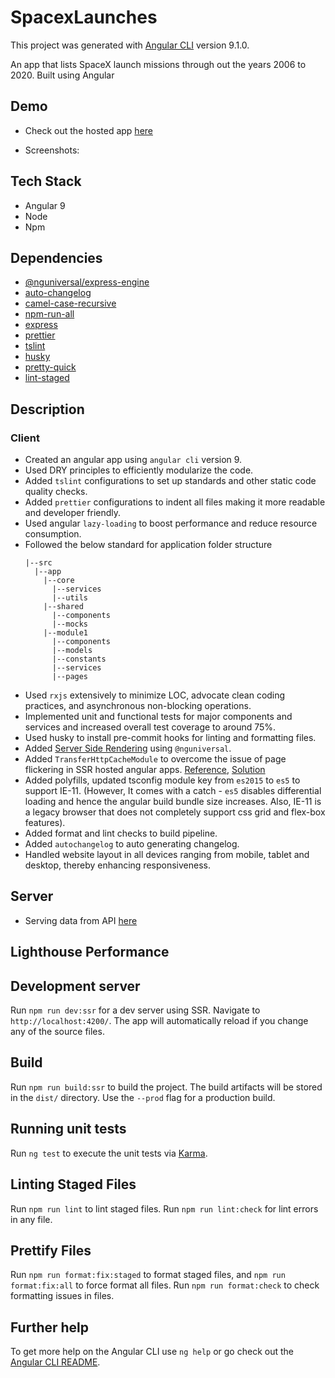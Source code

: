 # SpacexLaunches

This project was generated with [Angular CLI](https://github.com/angular/angular-cli) version 9.1.0.

An app that lists SpaceX launch missions through out the years 2006 to 2020. Built using Angular

## Demo

- Check out the hosted app [here](https://app-spacex-launches.herokuapp.com)

- Screenshots:

## Tech Stack

- Angular 9
- Node
- Npm

## Dependencies

- [@nguniversal/express-engine](https://www.npmjs.com/package/@nguniversal/express-engine)
- [auto-changelog](https://www.npmjs.com/package/auto-changelog)
- [camel-case-recursive](https://www.npmjs.com/package/camelcase-keys-recursive)
- [npm-run-all](https://www.npmjs.com/package/npm-run-all)
- [express](https://www.npmjs.com/package/express)
- [prettier](https://www.npmjs.com/package/prettier)
- [tslint](https://www.npmjs.com/package/tslint)
- [husky](https://www.npmjs.com/package/husky)
- [pretty-quick](https://www.npmjs.com/package/pretty-quick)
- [lint-staged](https://www.npmjs.com/package/lint-staged)

## Description

### Client

- Created an angular app using `angular cli` version 9.
- Used DRY principles to efficiently modularize the code.
- Added `tslint` configurations to set up standards and other static code quality checks.
- Added `prettier` configurations to indent all files making it more readable and developer friendly.
- Used angular `lazy-loading` to boost performance and reduce resource consumption.
- Followed the below standard for application folder structure
  ```
  |--src
    |--app
      |--core
        |--services
        |--utils
      |--shared
        |--components
        |--mocks
      |--module1
        |--components
        |--models
        |--constants
        |--services
        |--pages
  ```
- Used `rxjs` extensively to minimize LOC, advocate clean coding practices, and asynchronous non-blocking operations.
- Implemented unit and functional tests for major components and services and increased overall test coverage to around 75%.
- Used husky to install pre-commit hooks for linting and formatting files.
- Added [Server Side Rendering](https://angular.io/guide/universal) using `@nguniversal`.
- Added `TransferHttpCacheModule` to overcome the issue of page flickering in SSR hosted angular apps. [Reference](https://stackoverflow.com/questions/57220189/angular-page-loads-twice-after-server-side-rendering), [Solution](https://github.com/angular/universal/blob/master/docs/transfer-http.md)
- Added polyfills, updated tsconfig module key from `es2015` to `es5` to support IE-11. (However, It comes with a catch - `es5` disables differential loading and hence the angular build bundle size increases. Also, IE-11 is a legacy browser that does not completely support css grid and flex-box features).
- Added format and lint checks to build pipeline.
- Added `autochangelog` to auto generating changelog.
- Handled website layout in all devices ranging from mobile, tablet and desktop, thereby enhancing responsiveness.

## Server

- Serving data from API [here](https://api.spaceXdata.com/v3/launches?limit=100)

## Lighthouse Performance

## Development server

Run `npm run dev:ssr` for a dev server using SSR. Navigate to `http://localhost:4200/`. The app will automatically reload if you change any of the source files.

## Build

Run `npm run build:ssr` to build the project. The build artifacts will be stored in the `dist/` directory. Use the `--prod` flag for a production build.

## Running unit tests

Run `ng test` to execute the unit tests via [Karma](https://karma-runner.github.io).

## Linting Staged Files

Run `npm run lint` to lint staged files. Run `npm run lint:check` for lint errors in any file.

## Prettify Files

Run `npm run format:fix:staged` to format staged files, and `npm run format:fix:all` to force format all files. Run `npm run format:check` to check formatting issues in files.

## Further help

To get more help on the Angular CLI use `ng help` or go check out the [Angular CLI README](https://github.com/angular/angular-cli/blob/master/README.md).
